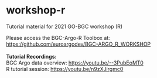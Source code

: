 # workshop-r
Tutorial material for 2021 GO-BGC workshop (R)

Please access the BGC-Argo-R Toolbox at: https://github.com/euroargodev/BGC-ARGO_R_WORKSHOP
<br>
<br>
**Tutorial Recordings:**
<br>
BGC Argo data overview: https://youtu.be/--3PubEoMT0
<br>
R tutorial session: https://youtu.be/n9zXJirgmc0
